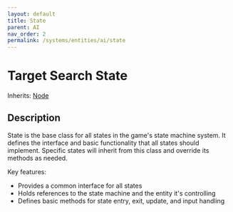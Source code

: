 ```yaml
---
layout: default
title: State
parent: AI
nav_order: 2
permalink: /systems/entities/ai/state
---
```


# Target Search State

Inherits: [Node](https://docs.godotengine.org/en/stable/classes/class_node.html)

## Description
State is the base class for all states in the game's state machine system.
It defines the interface and basic functionality that all states should implement.
Specific states will inherit from this class and override its methods as needed.

Key features:
- Provides a common interface for all states
- Holds references to the state machine and the entity it's controlling
- Defines basic methods for state entry, exit, update, and input handling